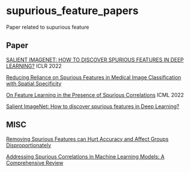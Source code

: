 # supurious_feature_papers
Paper related to supurious feature

## Paper

[SALIENT IMAGENET: HOW TO DISCOVER SPURIOUS FEATURES IN DEEP LEARNING?](https://arxiv.org/pdf/2110.04301.pdf) ICLR 2022  

[Reducing Reliance on Spurious Features in Medical Image Classification with Spatial Specificity](https://proceedings.mlr.press/v182/saab22a/saab22a.pdf) 

[On Feature Learning in the Presence of Spurious Correlations](https://arxiv.org/pdf/2210.11369.pdf) ICML 2022

[Salient ImageNet: How to discover spurious features in Deep Learning?](https://arxiv.org/abs/2110.04301)



## MISC

[Removing Spurious Features can Hurt Accuracy and Affect Groups Disproportionately](http://ai.stanford.edu/blog/removing-spuriousfeature/)

[Addressing Spurious Correlations in Machine Learning Models: A Comprehensive Review](https://osf.io/ysdxj/download)
